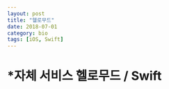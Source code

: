 ```yaml
---
layout: post
title: "헬로무드"
date: 2018-07-01
category: bio
tags: [iOS, Swift]
---
```

# *자체 서비스 헬로무드 / Swift
<!-- more -->